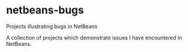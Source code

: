 # netbeans-bugs
Projects illustrating bugs in NetBeans

A collection of projects which demonstrate issues I have encountered in NetBeans.
